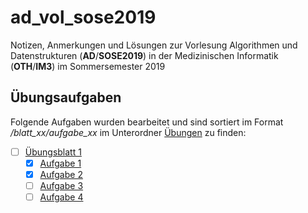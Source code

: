 # ad_vol_sose2019

Notizen, Anmerkungen und Lösungen zur Vorlesung Algorithmen und Datenstrukturen (**AD**/**SOSE2019**) in der Medizinischen Informatik (**OTH**/**IM3**) im Sommersemester 2019

## Übungsaufgaben

Folgende Aufgaben wurden bearbeitet und sind sortiert im Format _/blatt_xx/aufgabe_xx_ im Unterordner [Übungen](/uebungen) zu finden:

- [ ] [Übungsblatt 1](/uebungen/blatt_01/)
  - [x] [Aufgabe 1](/uebungen/blatt_01/aufgabe_01/)
  - [x] [Aufgabe 2](/uebungen/blatt_01/aufgabe_02/)
  - [ ] [Aufgabe 3](/uebungen/blatt_01/aufgabe_03/)
  - [ ] [Aufgabe 4](/uebungen/blatt_01/aufgabe_04/)
